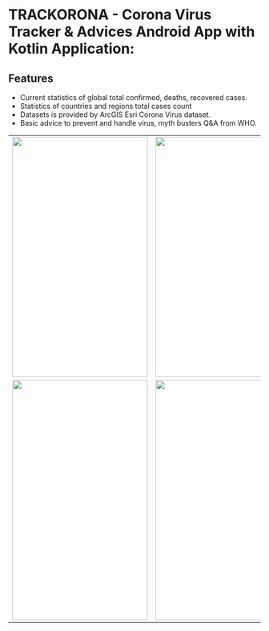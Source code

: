 # TRACKORONA - Corona Virus Tracker & Advices Android App with Kotlin Application:

## Features
- Current statistics of global total confirmed, deaths, recovered cases.
- Statistics of countries and regions total cases count
- Datasets is provided by ArcGIS Esri Corona Virus dataset.
- Basic advice to prevent and handle virus,  myth busters Q&A from WHO.

<table>
        <tr>
            <td><img src = "app/TC_ABOUT.PNG" height = "480" width="270"></td>
            <td><img src = "app/TC_STATS.PNG" height = "480" width="270"></td>
        </tr>
        <tr>
            <td><img src = "app/TC_ADVICES.PNG" height = "480" width="270"></td>
            <td><img src = "app/TC_MAP.PNG" height = "480" width="270"></td>
        </tr>
</table>
